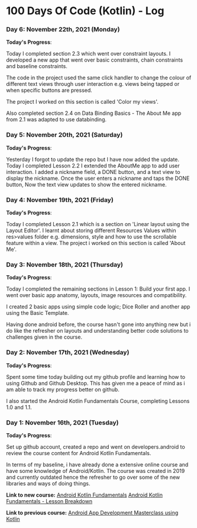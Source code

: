 # 100 Days Of Code (Kotlin) - Log

### Day 6: November 22th, 2021 (Monday)

**Today's Progress**: 

Today I completed section 2.3 which went over constraint layouts. I developed a new app that went over basic constraints, chain constraints and baseline constraints.

The code in the project used the same click handler to change the colour of different text views through user interaction e.g. views being tapped 
or when specific buttons are pressed. 

The project I worked on this section is called 'Color my views'.

Also completed section 2.4 on Data Binding Basics - The About Me app from 2.1 was adapted to use databinding. 


### Day 5: November 20th, 2021 (Saturday)

**Today's Progress**: 

Yesterday I forgot to update the repo but I have now added the update. Today I completed Lesson 2.2 
I extended the AboutMe app to add user interaction. I added a nickname field, a DONE button, and a text view to display the nickname. 
Once the user enters a nickname and taps the DONE button, 
Now the text view updates to show the entered nickname. 


### Day 4: November 19th, 2021 (Friday)

**Today's Progress**: 

Today I completed Lesson 2.1 which is a section on 'Linear layout using the Layout Editor'. I learnt about storing different Resources Values within
res>values folder e.g. dimensions, style and how to use the scrollable feature within a view.
The project i worked on this section is called 'About Me'.
  

### Day 3: November 18th, 2021 (Thursday)

**Today's Progress**: 

Today I completed the remaining sections in Lesson 1: Build your first app. I went over basic app anatomy, layouts, image resources and compatibility. 

I created 2 basic apps using simple code logic; Dice Roller and another app using the Basic Template.

Having done android before, the course hasn't gone into anything new but i do like the refresher on layouts and understanding better code solutions to challenges given in the course.  


### Day 2: November 17th, 2021 (Wednesday)

**Today's Progress**: 

Spent some time today building out my github profile and learning how to using Github and Github Desktop. This has given me a peace of mind as i am able to track my progress better on github. 

I also started the Android Kotlin Fundamentals Course, completing Lessons 1.0 and 1.1.

### Day 1: November 16th, 2021 (Tuesday)

**Today's Progress**: 

Set up github account, created a repo and went on developers.android to review the course content for Android Kotlin Fundamentals.

In terms of my baseline, i have already done a extensive online course and have some knowledge of Android/Kotlin. The course was created in 2019 and currently outdated hence the refresher to go over some of the new libraries and ways of doing things. 

**Link to new course:** 
[Android Kotlin Fundamentals](https://developer.android.com/courses/kotlin-android-fundamentals/overview)
[Android Kotlin Fundamentals - Lesson Breakdown](https://developer.android.com/courses/kotlin-android-fundamentals/toc)

**Link to previous course:** 
[Android App Development Masterclass using Kotlin](https://www.udemy.com/course/android-oreo-kotlin-app-masterclass/)

